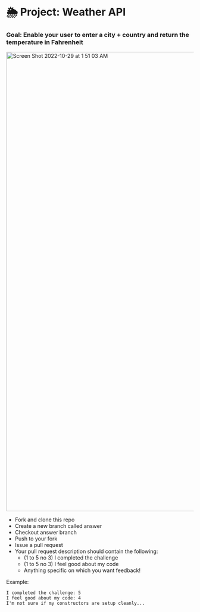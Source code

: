 # 🌦 Project: Weather API

### Goal: Enable your user to enter a city + country and return the temperature in Fahrenheit
<img width="1232" alt="Screen Shot 2022-10-29 at 1 51 03 AM" src="https://user-images.githubusercontent.com/113155959/198816174-6eb73cd5-5e8a-40a6-b544-87d38cdd2643.png">



- Fork and clone this repo
- Create a new branch called answer
- Checkout answer branch
- Push to your fork
- Issue a pull request
- Your pull request description should contain the following:
  - (1 to 5 no 3) I completed the challenge
  - (1 to 5 no 3) I feel good about my code
  - Anything specific on which you want feedback!

Example:
```
I completed the challenge: 5
I feel good about my code: 4
I'm not sure if my constructors are setup cleanly...
```
